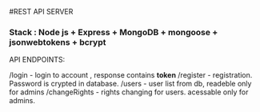 #REST API SERVER

### Stack : Node js + Express + MongoDB + mongoose + jsonwebtokens + bcrypt

API ENDPOINTS:

/login - login to account , response contains **token**
/register - registration. Password is crypted in database.
/users - user list from db, readeble only for admins
/changeRights - rights changing for users. acessable only for admins.
